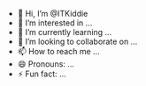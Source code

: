 - 👋 Hi, I’m @ITKiddie
- 👀 I’m interested in ...
- 🌱 I’m currently learning ...
- 💞️ I’m looking to collaborate on ...
- 📫 How to reach me ...
- 😄 Pronouns: ...
- ⚡ Fun fact: ...

<!---
ITKiddie/ITKiddie is a ✨ special ✨ repository because its `README.md` (this file) appears on your GitHub profile.
You can click the Preview link to take a look at your changes.
--->
